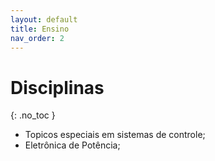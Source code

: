 ```yaml
---
layout: default
title: Ensino
nav_order: 2
---
```


# Disciplinas
{: .no_toc }

- Topicos especiais em sistemas de controle;
- Eletrônica de Potência;